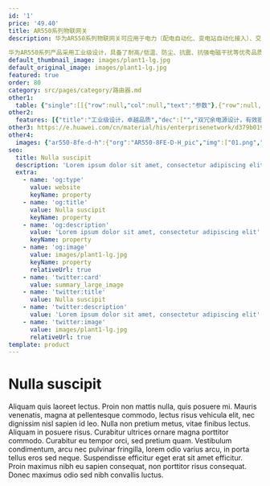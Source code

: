 ```yaml
---
id: '1'
price: '49.40'
title: AR550系列物联网关
description: 华为AR550系列物联网关可应用于电力（配电自动化、变电站自动化接入）、交通（高速公路道路监控接入）、视频监控回传，以及工业以太网控制场景。

华为AR550系列产品采用工业级设计，具备了耐高/低温、防尘、抗震、抗强电磁干扰等优秀品质，满足电力行业严格的行业标准，可长时间无故障工作，保障业务稳定可靠。
default_thumbnail_image: images/plant1-lg.jpg
default_original_image: images/plant1-lg.jpg
featured: true
order: 80
category: src/pages/category/路由器.md
other1: 
  table: {"single":[[{"row":null,"col":null,"text":"参数"},{"row":null,"col":null,"text":"AR550C-4GE"},{"row":null,"col":null,"text":"AR550C-2C6GE"}],[{"row":null,"col":null,"text":"固定以太接口"},{"row":null,"col":null,"text":"2 * 2.5G SFP（兼容GE）+ 4 * GE RJ45"},{"row":null,"col":null,"text":"2 * 2.5G SFP（兼容GE）+ 2 * GE Combo + 6 * GE RJ45"}],[{"row":null,"col":null,"text":"包转发率"},{"row":null,"col":null,"text":"13.5Mpps"},{"row":null,"col":null,"text":"19.5Mpps\n"}],[{"row":null,"col":null,"text":"交换容量"},{"row":null,"col":"2","text":"128Gbps"}],[{"row":null,"col":null,"text":"认证标准"},{"row":null,"col":"2","text":"CB（IEC 60950）\nNRTL（UL60950-1）\n欧盟 CE（EN 55022、EN 55024、EN 300386）\n美国 FCC（47CFR Part 15）\n加拿大 IC（ICES-003）\n澳洲 A-Tick（AS/NZS CIPSR22）\n电力 IEC61850-3/IEEE1613（变电站）\n"}],[{"row":null,"col":null,"text":"环网协议"},{"row":null,"col":"2","text":"SEP、STP、RSTP、MSTP"}],[{"row":null,"col":null,"text":"电源"},{"row":null,"col":"2","text":"双DC冗余：9.6~60V（工业端子）"}],[{"row":null,"col":null,"text":"防护等级"},{"row":null,"col":"2","text":"IP40"}],[{"row":null,"col":null,"text":"工作温度"},{"row":null,"col":"2","text":"–40℃~70℃\n设备可以在-40℃～+85℃工作温度下可靠运行2小时"}],[{"row":null,"col":null,"text":"外形尺寸\n(W x D x H )"},{"row":null,"col":"2","text":"44 * 133 * 150 mm"}]]}
other2:
  features: [{"title":"工业级设计，卓越品质","dec":["","双冗余电源设计，有效抵御电源系统故障问题，提升网络可靠性",""]},{"title":"组网灵活，业务安全可靠","dec":["","环网方式灵活，支持单环、半环、多环等各种组网，并提供ms级自愈环网保护",""]},{"title":"简单部署，轻松运维","dec":["","U盘开局，设备即插即用；远程拓扑管理，批量配置或升级",""]}]
other3: https://e.huawei.com/cn/material/his/enterprisenetwork/d379b0190040416da0fd643d3d67127e
other4:
  images: {"ar550-8fe-d-h":{"org":"AR550-8FE-D-H_pic","img":["01.png","02.png","03.png","04.png","05.png","06.png","07.png","08.png"]}}
seo:
  title: Nulla suscipit
  description: 'Lorem ipsum dolor sit amet, consectetur adipiscing elit'
  extra:
    - name: 'og:type'
      value: website
      keyName: property
    - name: 'og:title'
      value: Nulla suscipit
      keyName: property
    - name: 'og:description'
      value: 'Lorem ipsum dolor sit amet, consectetur adipiscing elit'
      keyName: property
    - name: 'og:image'
      value: images/plant1-lg.jpg
      keyName: property
      relativeUrl: true
    - name: 'twitter:card'
      value: summary_large_image
    - name: 'twitter:title'
      value: Nulla suscipit
    - name: 'twitter:description'
      value: 'Lorem ipsum dolor sit amet, consectetur adipiscing elit'
    - name: 'twitter:image'
      value: images/plant1-lg.jpg
      relativeUrl: true
template: product
---
```


# Nulla suscipit

Aliquam quis laoreet lectus. Proin non mattis nulla, quis posuere mi. Mauris venenatis, magna at pellentesque commodo, lectus risus vehicula elit, nec dignissim nisl sapien id leo. Nulla non pretium metus, vitae finibus lectus. Aliquam in posuere risus. Curabitur ultrices ornare magna porttitor commodo. Curabitur eu tempor orci, sed pretium quam. Vestibulum condimentum, arcu nec pulvinar fringilla, lorem odio varius arcu, in porta tellus eros sed neque. Suspendisse efficitur eget erat sit amet efficitur. Proin maximus nibh eu sapien consequat, non porttitor risus consequat. Donec maximus odio sed nibh convallis luctus.